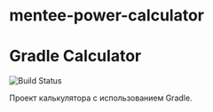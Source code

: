 # mentee-power-calculator

# Gradle Calculator

![Build Status](https://github.com/Timofei-git/mentee-power-calculator/actions/workflows/gradle.yml/badge.svg)

Проект калькулятора с использованием Gradle.
